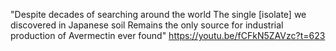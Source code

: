 "Despite decades of searching around the world The single [isolate] we discovered in Japanese soil Remains the only source for industrial production of Avermectin ever found"
https://youtu.be/fCFkN5ZAVzc?t=623
